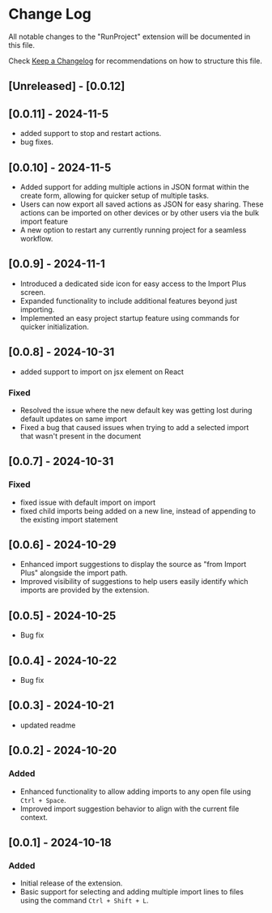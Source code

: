 # Change Log

All notable changes to the "RunProject" extension will be documented in this file.

Check [Keep a Changelog](http://keepachangelog.com/) for recommendations on how to structure this file.

## [Unreleased] - [0.0.12]


## [0.0.11] - 2024-11-5
- added support to stop and restart actions.
- bug fixes.

## [0.0.10] - 2024-11-5
- Added support for adding multiple actions in JSON format within the create form, allowing for quicker setup of multiple tasks.
- Users can now export all saved actions as JSON for easy sharing. These actions can be imported on other devices or by other users via the bulk import feature
- A new option to restart any currently running project for a seamless workflow.

## [0.0.9] - 2024-11-1
- Introduced a dedicated side icon for easy access to the Import Plus screen.
- Expanded functionality to include additional features beyond just importing.
- Implemented an easy project startup feature using commands for quicker initialization.

## [0.0.8] - 2024-10-31
- added support to import on jsx element on React

### Fixed
- Resolved the issue where the new default key was getting lost during default updates on same import
- Fixed a bug that caused issues when trying to add a selected import that wasn't present in the document

## [0.0.7] - 2024-10-31

### Fixed
- fixed issue with default import on import
- fixed child imports being added on a new line, instead of appending to the existing import statement

## [0.0.6] - 2024-10-29

- Enhanced import suggestions to display the source as "from Import Plus" alongside the import path.
- Improved visibility of suggestions to help users easily identify which imports are provided by the extension.

## [0.0.5] - 2024-10-25

- Bug fix

## [0.0.4] - 2024-10-22

- Bug fix

## [0.0.3] - 2024-10-21

- updated readme

## [0.0.2] - 2024-10-20

### Added

- Enhanced functionality to allow adding imports to any open file using `Ctrl + Space`.
- Improved import suggestion behavior to align with the current file context.

## [0.0.1] - 2024-10-18

### Added

- Initial release of the extension.
- Basic support for selecting and adding multiple import lines to files using the command `Ctrl + Shift + L`.
